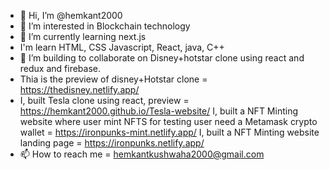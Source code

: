 - 👋 Hi, I’m @hemkant2000
- 👀 I’m interested in Blockchain technology
- 🌱 I’m currently learning next.js
- I'm learn HTML, CSS Javascript, React, java, C++
- 💞️ I’m building to collaborate on Disney+hotstar clone using react and redux and firebase.
- Thia is the preview of disney+Hotstar clone = https://thedisney.netlify.app/
- I, built Tesla clone using react, preview = https://hemkant2000.github.io/Tesla-website/
  I, built a NFT Minting website where user mint NFTS for testing user need a Metamask crypto wallet = https://ironpunks-mint.netlify.app/
   I, built a NFT Minting website landing page =  https://ironpunks.netlify.app/
- 📫 How to reach me = hemkantkushwaha2000@gmail.com

<!---
hemkant2000/hemkant2000 is a ✨ special ✨ repository because its `README.md` (this file) appears on your GitHub profile.
You can click the Preview link to take a look at your changes.
--->
